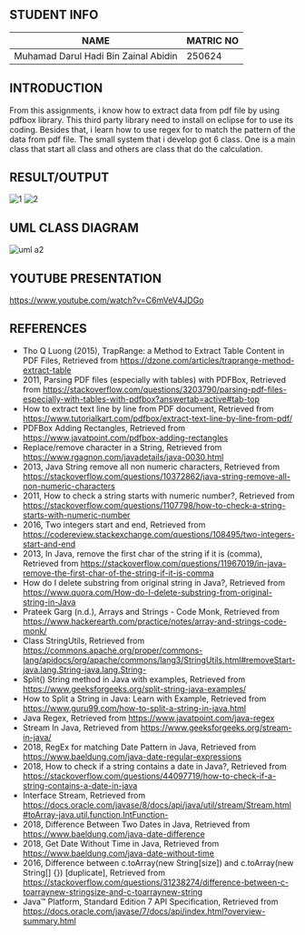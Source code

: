 ## STUDENT INFO

| NAME                                |MATRIC NO| 
|-------------------------------------|---------| 
| Muhamad Darul Hadi Bin Zainal Abidin| 250624  |



## INTRODUCTION

From this assignments, i know how to extract data from pdf file by using pdfbox library. This third party library need to install on
eclipse for to use its coding. Besides that, i learn how to use regex for to match the pattern of the data from pdf file. The small
system that i develop got 6 class. One is a main class that start all class and others are class that do the calculation.



## RESULT/OUTPUT

![1](https://user-images.githubusercontent.com/47632993/55549501-986ac600-5708-11e9-8dd3-383d95900289.PNG)
![2](https://user-images.githubusercontent.com/47632993/55549502-99035c80-5708-11e9-8cf4-4ee868061f2c.PNG)



## UML CLASS DIAGRAM

![uml a2](https://user-images.githubusercontent.com/47632993/55549570-bf28fc80-5708-11e9-874d-221dd9a167ca.png)



## YOUTUBE PRESENTATION

https://www.youtube.com/watch?v=C6mVeV4JDGo



## REFERENCES

- Tho Q Luong (2015), TrapRange: a Method to Extract Table Content in PDF Files, Retrieved from https://dzone.com/articles/traprange-method-extract-table
- 2011, Parsing PDF files (especially with tables) with PDFBox, Retrieved from https://stackoverflow.com/questions/3203790/parsing-pdf-files-especially-with-tables-with-pdfbox?answertab=active#tab-top
- How to extract text line by line from PDF document, Retrieved from https://www.tutorialkart.com/pdfbox/extract-text-line-by-line-from-pdf/
- PDFBox Adding Rectangles, Retrieved from https://www.javatpoint.com/pdfbox-adding-rectangles
- Replace/remove character in a String, Retrieved from https://www.rgagnon.com/javadetails/java-0030.html
- 2013, Java String remove all non numeric characters, Retrieved from https://stackoverflow.com/questions/10372862/java-string-remove-all-non-numeric-characters
- 2011, How to check a string starts with numeric number?, Retrieved from https://stackoverflow.com/questions/1107798/how-to-check-a-string-starts-with-numeric-number
- 2016, Two integers start and end, Retrieved from https://codereview.stackexchange.com/questions/108495/two-integers-start-and-end
- 2013, In Java, remove the first char of the string if it is (comma), Retrieved from https://stackoverflow.com/questions/11967019/in-java-remove-the-first-char-of-the-string-if-it-is-comma
- How do I delete substring from original string in Java?, Retrieved from https://www.quora.com/How-do-I-delete-substring-from-original-string-in-Java
- Prateek Garg (n.d.), Arrays and Strings - Code Monk, Retrieved from https://www.hackerearth.com/practice/notes/array-and-strings-code-monk/
- Class StringUtils, Retrieved from https://commons.apache.org/proper/commons-lang/apidocs/org/apache/commons/lang3/StringUtils.html#removeStart-java.lang.String-java.lang.String-
- Split() String method in Java with examples, Retrieved from https://www.geeksforgeeks.org/split-string-java-examples/
- How to Split a String in Java: Learn with Example, Retrieved from https://www.guru99.com/how-to-split-a-string-in-java.html
- Java Regex, Retrieved from https://www.javatpoint.com/java-regex
- Stream In Java, Retrieved from https://www.geeksforgeeks.org/stream-in-java/
- 2018, RegEx for matching Date Pattern in Java, Retrieved from https://www.baeldung.com/java-date-regular-expressions
- 2018, How to check if a string contains a date in Java?, Retrieved from https://stackoverflow.com/questions/44097719/how-to-check-if-a-string-contains-a-date-in-java
- Interface Stream<T>, Retrieved from https://docs.oracle.com/javase/8/docs/api/java/util/stream/Stream.html#toArray-java.util.function.IntFunction-
- 2018, Difference Between Two Dates in Java, Retrieved from https://www.baeldung.com/java-date-difference
- 2018, Get Date Without Time in Java, Retrieved from https://www.baeldung.com/java-date-without-time
- 2016, Difference between c.toArray(new String[size]) and c.toArray(new String[] {}) [duplicate], Retrieved from https://stackoverflow.com/questions/31238274/difference-between-c-toarraynew-stringsize-and-c-toarraynew-string
- Java™ Platform, Standard Edition 7 API Specification, Retrieved from https://docs.oracle.com/javase/7/docs/api/index.html?overview-summary.html
